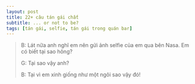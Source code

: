 ```yaml
---
layout: post
title: 22+ câu tán gái chất
subtitle: ... or not to be?
tags: [tán gái, selfie, tán gái trong quán bar]
---
```


>B: Lát nữa anh nghĩ em nên gửi ảnh selfie của em qua bên Nasa. Em có biết tại sao hông?
>
>G: Tại sao vậy anh?
>
>
>B: Tại vì em xinh giống như một ngôi sao vậy đó!


